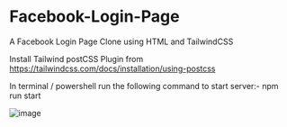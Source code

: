 # Facebook-Login-Page
A Facebook Login Page Clone using HTML and TailwindCSS

Install Tailwind postCSS Plugin from https://tailwindcss.com/docs/installation/using-postcss 

In terminal / powershell run the following command to start server:- npm run start

![image](https://user-images.githubusercontent.com/85429112/162616978-b582edd8-1c50-4c8f-9e98-6d66ac2032f2.png)

